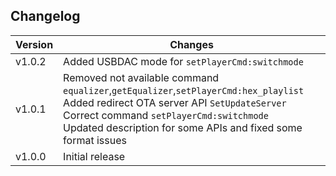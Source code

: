 ## Changelog

Version | Changes
---|---
v1.0.2 | Added USBDAC mode for `setPlayerCmd:switchmode`
v1.0.1 | Removed not available command `equalizer`,`getEqualizer`,`setPlayerCmd:hex_playlist`<br> Added redirect OTA server API `SetUpdateServer`<br>Correct command `setPlayerCmd:switchmode`<br>Updated description for some APIs and fixed some format issues 
v1.0.0 | Initial release
